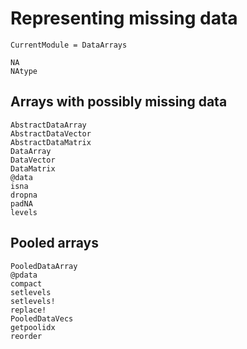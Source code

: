 # Representing missing data

```@meta
CurrentModule = DataArrays
```

```@docs
NA
NAtype
```

## Arrays with possibly missing data

```@docs
AbstractDataArray
AbstractDataVector
AbstractDataMatrix
DataArray
DataVector
DataMatrix
@data
isna
dropna
padNA
levels
```

## Pooled arrays

```@docs
PooledDataArray
@pdata
compact
setlevels
setlevels!
replace!
PooledDataVecs
getpoolidx
reorder
```
